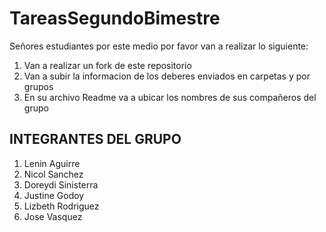 # TareasSegundoBimestre
Señores estudiantes por este medio por favor van a realizar lo siguiente:
1. Van a realizar un fork de este repositorio
2. Van a subir la informacion de los deberes enviados en carpetas y por grupos
3. En su archivo Readme va a ubicar los nombres de sus compañeros del grupo

## INTEGRANTES DEL GRUPO
1. Lenin Aguirre
2. Nicol Sanchez
3. Doreydi Sinisterra
4. Justine Godoy 
5. Lizbeth Rodriguez
6. Jose Vasquez
